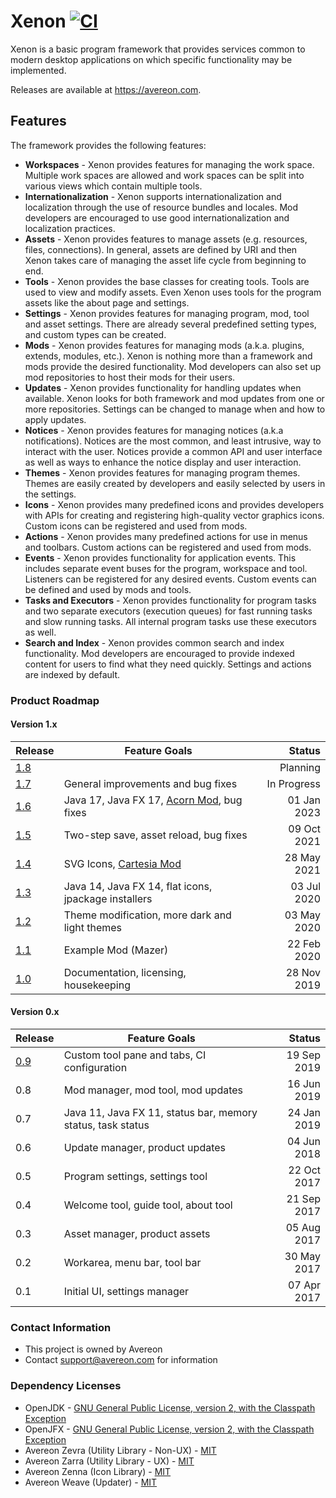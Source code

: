 [build-status]: https://github.com/avereon/xenon/workflows/Avereon%20Xenon%20Continuous/badge.svg "Build status"

# Xenon [![CI](https://github.com/avereon/xenon/actions/workflows/ci.yml/badge.svg)](https://github.com/avereon/xenon/actions)

Xenon is a basic program framework that provides services common to modern
desktop applications on which specific functionality may be implemented.

Releases are available at https://avereon.com.

## Features

The framework provides the following features:

* **Workspaces** - Xenon provides features for managing the work space. Multiple
  work spaces are allowed and work spaces can be split into various views which
  contain multiple tools.
* **Internationalization** - Xenon supports internationalization and localization
  through the use of resource bundles and locales. Mod developers are encouraged
  to use good internationalization and localization practices.
* **Assets** - Xenon provides features to manage assets (e.g. resources, files,
  connections). In general, assets are defined by URI and then Xenon takes care
  of managing the asset life cycle from beginning to end.
* **Tools** - Xenon provides the base classes for creating tools. Tools are used to
  view and modify assets. Even Xenon uses tools for the program assets like the
  about page and settings.
* **Settings** - Xenon provides features for managing program, mod, tool and asset
  settings. There are already several predefined setting types, and custom types
  can be created.
* **Mods** - Xenon provides features for managing mods (a.k.a. plugins, extends,
  modules, etc.). Xenon is nothing more than a framework and mods provide the
  desired functionality. Mod developers can also set up mod repositories to host
  their mods for their users.
* **Updates** - Xenon provides functionality for handling updates when available.
  Xenon looks for both framework and mod updates from one or more repositories.
  Settings can be changed to manage when and how to apply updates.
* **Notices** - Xenon provides features for managing notices (a.k.a notifications).
  Notices are the most common, and least intrusive, way to interact with the
  user. Notices provide a common API and user interface as well as ways to
  enhance the notice display and user interaction.
* **Themes** - Xenon provides features for managing program themes. Themes are
  easily created by developers and easily selected by users in the settings.
* **Icons** - Xenon provides many predefined icons and provides developers with APIs
  for creating and registering high-quality vector graphics icons. Custom icons
  can be registered and used from mods.
* **Actions** - Xenon provides many predefined actions for use in menus and
  toolbars. Custom actions can be registered and used from mods.
* **Events** - Xenon provides functionality for application events. This includes
  separate event buses for the program, workspace and tool. Listeners can be
  registered for any desired events. Custom events can be defined and used by
  mods and tools.
* **Tasks and Executors** - Xenon provides functionality for program tasks and two
  separate executors (execution queues) for fast running tasks and slow running
  tasks. All internal program tasks use these executors as well.
* **Search and Index** - Xenon provides common search and index functionality. 
  Mod developers are encouraged to provide indexed content for users to find 
  what they need quickly. Settings and actions are indexed by default. 

### Product Roadmap

#### Version 1.x

| Release                                              | Feature Goals                                                                 |      Status |
|------------------------------------------------------|-------------------------------------------------------------------------------|------------:|
| [1.8](https://github.com/avereon/xenon/milestone/10) |                                                                               |    Planning |
| [1.7](https://github.com/avereon/xenon/milestone/9)  | General improvements and bug fixes                                            | In Progress |
| [1.6](https://github.com/avereon/xenon/milestone/8)  | Java 17, Java FX 17, [Acorn Mod](https://github.com/avereon/acorn), bug fixes | 01 Jan 2023 |
| [1.5](https://github.com/avereon/xenon/milestone/7)  | Two-step save, asset reload, bug fixes                                        | 09 Oct 2021 |
| [1.4](https://github.com/avereon/xenon/milestone/6)  | SVG Icons, [Cartesia Mod](https://github.com/avereon/carta)                   | 28 May 2021 |
| [1.3](https://github.com/avereon/xenon/milestone/5)  | Java 14, Java FX 14, flat icons, jpackage installers                          | 03 Jul 2020 |
| [1.2](https://github.com/avereon/xenon/milestone/4)  | Theme modification, more dark and light themes                                | 03 May 2020 |
| [1.1](https://github.com/avereon/xenon/milestone/3)  | Example Mod (Mazer)                                                           | 22 Feb 2020 |
| [1.0](https://github.com/avereon/xenon/milestone/2) | Documentation, licensing, housekeeping                      | 28 Nov 2019 |

#### Version 0.x

| Release                                             | Feature Goals                                               |      Status |
|-----------------------------------------------------|-------------------------------------------------------------|------------:|
| [0.9](https://github.com/avereon/xenon/milestone/1) | Custom tool pane and tabs, CI configuration                 | 19 Sep 2019 |
| 0.8                                                 | Mod manager, mod tool, mod updates                          | 16 Jun 2019 |
| 0.7                                                 | Java 11, Java FX 11, status bar, memory status, task status | 24 Jan 2019 |
| 0.6                                                 | Update manager, product updates                             | 04 Jun 2018 |
| 0.5                                                 | Program settings, settings tool                             | 22 Oct 2017 |
| 0.4                                                 | Welcome tool, guide tool, about tool                        | 21 Sep 2017 |
| 0.3                                                 | Asset manager, product assets                               | 05 Aug 2017 |
| 0.2                                                 | Workarea, menu bar, tool bar                                | 30 May 2017 |
| 0.1                                                 | Initial UI, settings manager                                | 07 Apr 2017 |

### Contact Information

* This project is owned by Avereon
* Contact [support@avereon.com](mailto:support@avereon.com) for information

### Dependency Licenses

* OpenJDK - [GNU General Public License, version 2, with the Classpath Exception](https://openjdk.java.net/legal/gplv2+ce.html)
* OpenJFX - [GNU General Public License, version 2, with the Classpath Exception](https://openjdk.java.net/legal/gplv2+ce.html)
* Avereon Zevra (Utility Library - Non-UX) - [MIT](https://avereon.com/license/mit/)
* Avereon Zarra (Utility Library - UX) - [MIT](https://avereon.com/license/mit/)
* Avereon Zenna (Icon Library) - [MIT](https://avereon.com/license/mit/)
* Avereon Weave (Updater) - [MIT](https://avereon.com/license/mit/)
